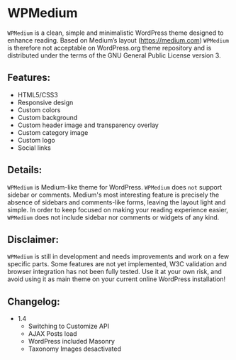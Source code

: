 WPMedium
========

`WPMedium` is a clean, simple and minimalistic WordPress theme designed to enhance reading. Based on Medium’s layout (https://medium.com) `WPMedium` is therefore not acceptable on WordPress.org theme repository and is distributed under the terms of the GNU General Public License version 3.

Features:
---------

* HTML5/CSS3
* Responsive design
* Custom colors
* Custom background
* Custom header image and transparency overlay
* Custom category image
* Custom logo
* Social links

Details:
--------

`WPMedium` is Medium-like theme for WordPress. `WPMedium` does `not` support sidebar or comments. Medium's most interesting feature is precisely the absence of sidebars and comments-like forms, leaving the layout light and simple. In order to keep focused on making your reading experience easier, `WPMedium` does not include sidebar nor comments or widgets of any kind.

Disclaimer:
----------

`WPMedium` is still in development and needs improvements and work on a few specific parts. Some features are not yet implemented, W3C validation and browser integration has not been fully tested. Use it at your own risk, and avoid using it as main theme on your current online WordPress installation!

Changelog:
----------

* 1.4
  * Switching to Customize API
  * AJAX Posts load
  * WordPress included Masonry
  * Taxonomy Images desactivated
